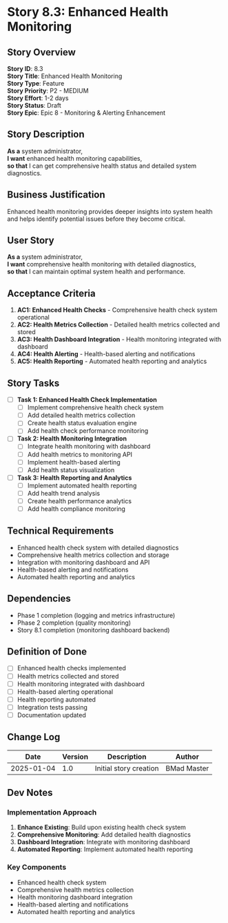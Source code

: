 # Story 8.3: Enhanced Health Monitoring

## Story Overview
**Story ID**: 8.3  
**Story Title**: Enhanced Health Monitoring  
**Story Type**: Feature  
**Story Priority**: P2 - MEDIUM  
**Story Effort**: 1-2 days  
**Story Status**: Draft  
**Story Epic**: Epic 8 - Monitoring & Alerting Enhancement  

## Story Description
**As a** system administrator,  
**I want** enhanced health monitoring capabilities,  
**so that** I can get comprehensive health status and detailed system diagnostics.

## Business Justification
Enhanced health monitoring provides deeper insights into system health and helps identify potential issues before they become critical.

## User Story
**As a** system administrator,  
**I want** comprehensive health monitoring with detailed diagnostics,  
**so that** I can maintain optimal system health and performance.

## Acceptance Criteria
1. **AC1: Enhanced Health Checks** - Comprehensive health check system operational
2. **AC2: Health Metrics Collection** - Detailed health metrics collected and stored
3. **AC3: Health Dashboard Integration** - Health monitoring integrated with dashboard
4. **AC4: Health Alerting** - Health-based alerting and notifications
5. **AC5: Health Reporting** - Automated health reporting and analytics

## Story Tasks
- [ ] **Task 1: Enhanced Health Check Implementation**
  - [ ] Implement comprehensive health check system
  - [ ] Add detailed health metrics collection
  - [ ] Create health status evaluation engine
  - [ ] Add health check performance monitoring

- [ ] **Task 2: Health Monitoring Integration**
  - [ ] Integrate health monitoring with dashboard
  - [ ] Add health metrics to monitoring API
  - [ ] Implement health-based alerting
  - [ ] Add health status visualization

- [ ] **Task 3: Health Reporting and Analytics**
  - [ ] Implement automated health reporting
  - [ ] Add health trend analysis
  - [ ] Create health performance analytics
  - [ ] Add health compliance monitoring

## Technical Requirements
- Enhanced health check system with detailed diagnostics
- Comprehensive health metrics collection and storage
- Integration with monitoring dashboard and API
- Health-based alerting and notifications
- Automated health reporting and analytics

## Dependencies
- Phase 1 completion (logging and metrics infrastructure)
- Phase 2 completion (quality monitoring)
- Story 8.1 completion (monitoring dashboard backend)

## Definition of Done
- [ ] Enhanced health checks implemented
- [ ] Health metrics collected and stored
- [ ] Health monitoring integrated with dashboard
- [ ] Health-based alerting operational
- [ ] Health reporting automated
- [ ] Integration tests passing
- [ ] Documentation updated

## Change Log
| Date | Version | Description | Author |
|------|---------|-------------|---------|
| 2025-01-04 | 1.0 | Initial story creation | BMad Master |

## Dev Notes
### Implementation Approach
1. **Enhance Existing**: Build upon existing health check system
2. **Comprehensive Monitoring**: Add detailed health diagnostics
3. **Dashboard Integration**: Integrate with monitoring dashboard
4. **Automated Reporting**: Implement automated health reporting

### Key Components
- Enhanced health check system
- Comprehensive health metrics collection
- Health monitoring dashboard integration
- Health-based alerting and notifications
- Automated health reporting and analytics
